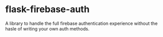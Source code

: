 # flask-firebase-auth
A library to handle the full firebase authentication experience without the hasle of writing your own auth methods.
